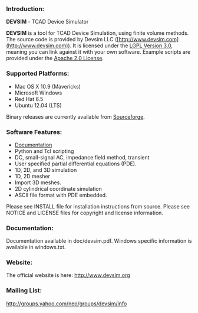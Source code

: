 ### Introduction:
**DEVSIM** - TCAD Device Simulator

**DEVSIM** is a tool for TCAD Device Simulation, using finite volume methods.  The source code is provided by Devsim LLC ([http://www.devsim.com](http://www.devsim.com)).
It is licensed under the [LGPL Version 3.0](http://www.gnu.org/copyleft/lesser.html), meaning you can link against it with your own software.  Example scripts are provided under the [Apache 2.0 License](http://www.apache.org/licenses/LICENSE-2.0.html).

### Supported Platforms:
* Mac OS X 10.9 (Mavericks)
* Microsoft Windows
* Red Hat 6.5
* Ubuntu 12.04 (LTS)

Binary releases are currently available from [Sourceforge](https://sourceforge.net/projects/devsim/).

### Software Features:
* [Documentation](https://github.com/devsim/devsim/blob/master/doc/devsim.pdf?raw=true)
* Python and Tcl scripting 
* DC, small-signal AC, impedance field method, transient
* User specified partial differential equations (PDE).
* 1D, 2D, and 3D simulation
* 1D, 2D mesher
* Import 3D meshes.
* 2D cylindrical coordinate simulation
* ASCII file format with PDE embedded.

Please see INSTALL file for installation instructions from source.  Please see 
NOTICE and LICENSE files for copyright and license information.

### Documentation:
Documentation available in doc/devsim.pdf.  Windows specific information is available in windows.txt.

### Website:
The official website is here:
http://www.devsim.org

### Mailing List:
http://groups.yahoo.com/neo/groups/devsim/info

